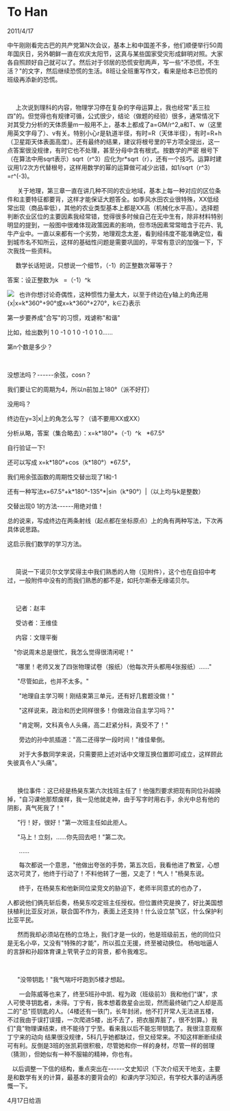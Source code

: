 # To Han
2011/4/17

中午刚刚看完古巴的共产党第N次会议，基本上和中国差不多，他们顺便举行50周年国庆日，另外朝鲜一直在欢庆太阳节，这真与某些国家受灾形成鲜明对照。大家各自照顾好自己就可以了。然后对于邻居的恐慌安慰两声，写一些"不恐慌，不生活？"的文字，然后继续恐慌的生活。8班让全班重写作文，看来是给本已恐慌的班级再添新的恐慌。

 

    
上次说到理科的内容，物理学习停在复杂的字母运算上，我也经常"丢三拉四"的。但觉得也有规律可循，公式很少，结论（做题的经验）很多，通常情况下对其受力分析的天体质量m一般用不上，基本上都成了a=GM/r\^2,a和T、w（这里用英文字母了）、v有关。特别小心r是轨道半径，有时=R（天体半径），有时=R+h（卫星距天体表面高度）。还有最终的结果，建议将根号里的平方项全提出，这一点答案很没规律，有时它也不处理，甚至分母中含有根式。按数学的严密
根号下（在算法中用sqrt表示）sqrt（r\^3）应化为r\*sqrt（r），还有一个技巧。运算时建议用1/2次方代替根号，这样用数学的幂的运算做可减少出错，如1/sqrt（r\^3）=r\^(-3)。

     
关于地理，第三章一直在讲几种不同的农业地域，基本上每一种对应的区位条件和主要特征都要背，这样才能保证大题答全。如季风水田农业很特殊，XX低经常出现（商品率低），其他的农业类型基本上都是XX高（机械化水平高）。选择题判断农业区位的主要因素我经常错，觉得很多时候自己在无中生有，除非材料特别明显的提到，一般图中很难体现政策因素的影响，但市场因素常常暗含于花卉、乳牛产业中。一直以来都有一个劣势，地理观念太差，看到经纬度不能准确定位，看到城市名不知所云，这样的基础性问题是需要巩固的，平常有意识的加强一下，下次我找一些资料。

     数学长话短说，只想说一个细节，（-1）的正整数次幂等于？

答案：设正整数为k   =（-1）\^k

![](media/image1.gif)  
也许你想讨论奇偶性，这种惯性力量太大，以至于终边在y轴上的角还用{x\|x=k\*360°+90°或x=k\*360°+270°，k∈Z}表示

第一步要养成"合写"的习惯，戏谑称"和谐"

比如，给出数列 1 0 -1 0 1 0 -1 0 1 0......

第n个数是多少？

 

没想法吗？------余弦，cosn？

我们要让它的周期为4，所以n前加上180°（派不好打）

没用吗？

终边在y=3\|x\|上的角怎么写？（请不要用XX或XX）

分析从略，答案（集合略去）：x=k\*180°+（-1）\^k   \*67.5°

自行验证一下!

还可以写成 x=k\*180°+cos（k\*180°）\*67.5°，

我们用余弦函数的周期性交替出现了1和-1

还有一种写法x=67.5°+k\*180°-135°\*\|sin（k\*90°）\|（以上均与k是整数）

交替出现0 1的方法------用绝对值！

总的说来，写成终边在两条射线（起点都在坐标原点）上的角有两种写法，下次再具体说思路。

这启示我们数学的学习方法。

 

    
简说一下诺贝尔文学奖得主中我们熟悉的人物（见附件），这个也在自招中考过，一般附件中没有的而我们熟悉的都不是，如托尔斯泰无缘诺贝尔。

 

     记者：赵丰

     受访者：王维佳

     内容：文理平衡

    "你说周末总是很忙，我怎么觉得很清闲呢！"

    
"哪里！老师又发了四张物理试卷（报纸）（他每次开头都用4张报纸）......"

      "尽管如此，也并不太多。"

       "地理自主学习啊！刚结束第三单元，还有好几套题没做！"

       "这样说来，政治和历史同样很多！你做政治自主学习吗？"

       "肯定啊，文科真令人头痛，高二赶紧分科，真受不了！"

       旁边的孙中凯插道："高二还得学一段时间！"维佳晕倒。

      
对于大多数同学来说，只需要把上述对话中文理互换位置即可成立，这样顾此失彼真令人"头痛"。

 

     
换位事件：这已经是杨昊东第六次找班主任了！他强烈要求把现有同位孙超换掉，"自习课他那颓废样，我一见他就走神，由于写字时用右手，余光中总有他的阴影，真气死我了！"

      "行！好，很好！"第一次班主任如此拒人。

      "马上！立刻，......你先回去吧！"第二次。

       ......

      
每次都说一个意思，"他做出夸张的手势，第五次后，我看他进了教室，心想这次可灵了，他终于行动了！不料他转了一圈，又走了！气人！"杨昊东说。

       终于，在杨昊东和他新同位梁竞文的胁迫下，老师半同意式的也办了，

人都说他们俩先斩后奏，杨昊东咬定班主任授权。但位置终究是换了，好比美国想扶植利比亚反对派，联合国不作为，表面上还支持！什么设立禁飞区，什么保护利比亚平民。

     
然而我却必须站在杨的立场上，我们才是一伙的，他是班级前五，他的同位只是无名小卒，又没有"特殊的才能"，所以孤立无援，终至被动换位。
杨咄咄逼人的言辞和孙超体育课上茕茕孑立的背景，都令我难忘。

 

      "没带钥匙！"我气喘吁吁跑到5楼才想起。

      
一会陈威等也来了，终至5班孙中凯、程为政（班级前3）我和他们"谋"，求人可使寻钥匙者，未得。丁宁有，我本想着救星会出现，然而最终破门之人却是高二的"总"揽钥匙的人。（4楼还有一铁门，长年封闭，他不打开常人无法进五楼，不过我由于误打误撞，一次爬进5楼，出不去了，把衣服弄脏了，很不划算。）我们"竟"物理课结束，终不能待丁宁至。看来我以后不能忘带钥匙了。我很注意观察丁宁来的动向
结果很没规律，5科几乎她都缺过，但又经常来。不知这样断断续续可有利。反倒是3班的张凯莉很积极，尽管她和你一样的身材，尽管一样的弱理（猜测），但她似有一种不服输的精神，你也有。

  
以后调整一下信的结构，重点突出在------文史知识（下次介绍天干地支，主要是和数学有关的计算，最基本的要背会的）和课内学习知识，有学校大事的话再感慨一下。 

4月17日给涵

